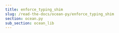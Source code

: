 ```yaml
---
title: enforce_typing_shim
slug: /read-the-docs/ocean-py/enforce_typing_shim
section: ocean.py
sub_section: ocean_lib
---
```

